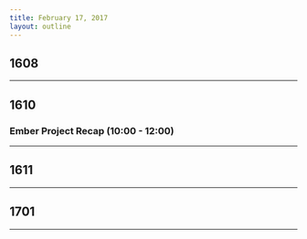 ```yaml
---
title: February 17, 2017
layout: outline
---
```


## 1608
--------------------------------------------

## 1610

### Ember Project Recap (10:00 - 12:00)
--------------------------------------------

## 1611

--------------------------------------------
## 1701

--------------------------------------------
